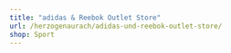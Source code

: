 ```yaml
---
title: "adidas & Reebok Outlet Store"
url: /herzogenaurach/adidas-und-reebok-outlet-store/
shop: Sport
---
```

